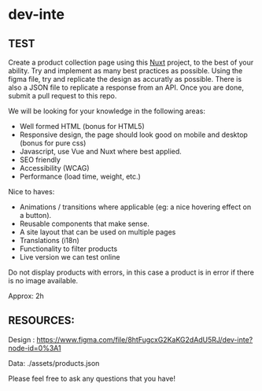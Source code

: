 # dev-inte
## TEST

Create a product collection page using this <a href="https://www.nuxtjs.org">Nuxt</a> project, to the best of your ability. Try and implement as many best practices as possible. Using the figma file, try and replicate the design as accuratly as possible. There is also a JSON file to replicate a response from an API. Once you are done, submit a pull request to this repo.

We will be looking for your knowledge in the following areas:
- Well formed HTML (bonus for HTML5)
- Responsive design, the page should look good on mobile and desktop (bonus for pure css)
- Javascript, use Vue and Nuxt where best applied.
- SEO friendly
- Accessibility (WCAG)
- Performance (load time, weight, etc.)

Nice to haves:
- Animations / transitions where applicable (eg: a nice hovering effect on a button).
- Reusable components that make sense.
- A site layout that can be used on multiple pages
- Translations (i18n)
- Functionality to filter products
- Live version we can test online

Do not display products with errors, in this case a product is in error if there is no image available.

Approx: 2h

## RESOURCES:

Design : https://www.figma.com/file/8htFugcxG2KaKG2dAdU5RJ/dev-inte?node-id=0%3A1

Data: ./assets/products.json

Please feel free to ask any questions that you have!
